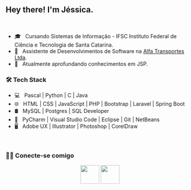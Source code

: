 <h2> Hey there! I'm Jéssica.</h2>

</br>

- 🎓 &nbsp; Cursando Sistemas de Informação - IFSC Instituto Federal de Ciência e Tecnologia de Santa Catarina.
- 💼 &nbsp; Assistente de Desenvolvimentos de Software na <a href="https://www.alfatransportes.com.br" target="_blank">Alfa Transportes Ltda</a>.
- 🔭 &nbsp; Atualmente aprofundando conhecimentos em JSP.


<h3>🛠 Tech Stack</h3>

- 💻 &nbsp; Pascal | Python | C | Java
- 🌐 &nbsp; HTML | CSS | JavaScript | PHP | Bootstrap | Laravel | Spring Boot
- 🛢 &nbsp; MySQL | Postgres | SQL Developer
- 🔧 &nbsp; PyCharm | Visual Studio Code | Eclipse | Git | NetBeans
- 🖥 &nbsp; Adobe UX | Illustrator | Photoshop | CorelDraw



</br>


<h3> 🤝🏻 Conecte-se comigo </h3>

<p align="center"> 
<a href="https://www.linkedin.com/in/jessica-charliny-ramos-0b31781ba/" target="_blank" rel="noopener noreferrer"><img src="https://img.icons8.com/plasticine/100/000000/linkedin.png" width="50" /></a>
<a href="mailto:jessicacharliny@gmail.com" target="_blank" rel="noopener noreferrer"><img src="https://img.icons8.com/plasticine/100/000000/gmail.png"  width="50" /></a>
</p>

